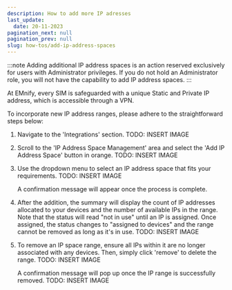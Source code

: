 ```yaml
---
description: How to add more IP adresses
last_update: 
  date: 20-11-2023
pagination_next: null
pagination_prev: null
slug: how-tos/add-ip-address-spaces
---
```


:::note
Adding additional IP address spaces is an action reserved exclusively for users with Administrator privileges.
If you do not hold an Administrator role, you will not have the capability to add IP address spaces.
:::

At EMnify, every SIM is safeguarded with a unique Static and Private IP address, which is accessible through a VPN.

To incorporate new IP address ranges, please adhere to the straightforward steps below:

1. Navigate to the 'Integrations' section.
   TODO: INSERT IMAGE

2. Scroll to the 'IP Address Space Management' area and select the 'Add IP Address Space' button in orange.
   TODO: INSERT IMAGE

3. Use the dropdown menu to select an IP address space that fits your requirements.
   TODO: INSERT IMAGE

   A confirmation message will appear once the process is complete.

4. After the addition, the summary will display the count of IP addresses allocated to your devices and the number of available IPs in the range.
   Note that the status will read "not in use" until an IP is assigned.
   Once assigned, the status changes to "assigned to devices" and the range cannot be removed as long as it's in use.
   TODO: INSERT IMAGE

6. To remove an IP space range, ensure all IPs within it are no longer associated with any devices.
   Then, simply click 'remove' to delete the range.
   TODO: INSERT IMAGE

   A confirmation message will pop up once the IP range is successfully removed.
   TODO: INSERT IMAGE


